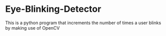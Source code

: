 # Eye-Blinking-Detector
This is a python program that increments the number of times a user blinks by making use of OpenCV
